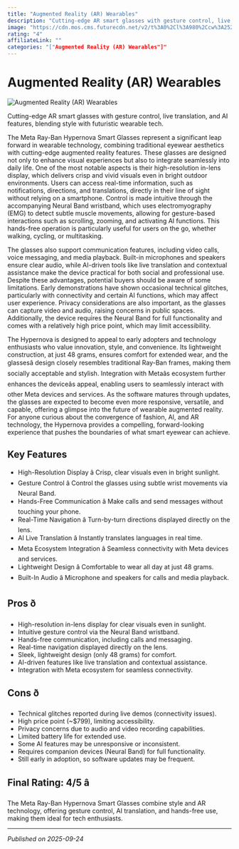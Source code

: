 ```yaml
---
title: "Augmented Reality (AR) Wearables"
description: "Cutting-edge AR smart glasses with gesture control, live translation, and AI features, blending style with futuristic wearable tech."
image: "https://cdn.mos.cms.futurecdn.net/v2/t%3A0%2Cl%3A980%2Ccw%3A2520%2Cch%3A2520%2Cq%3A80%2Cw%3A2520/9Wg6WCfF6F7nr2A7ddcicT.jpg"
rating: "4"
affiliateLink: ""
categories: "["Augmented Reality (AR) Wearables"]"
---
```


# Augmented Reality (AR) Wearables

![Augmented Reality (AR) Wearables](https://cdn.mos.cms.futurecdn.net/v2/t%3A0%2Cl%3A980%2Ccw%3A2520%2Cch%3A2520%2Cq%3A80%2Cw%3A2520/9Wg6WCfF6F7nr2A7ddcicT.jpg)

Cutting-edge AR smart glasses with gesture control, live translation, and AI features, blending style with futuristic wearable tech.

The Meta Ray-Ban Hypernova Smart Glasses represent a significant leap forward in wearable technology, combining traditional eyewear aesthetics with cutting-edge augmented reality features. These glasses are designed not only to enhance visual experiences but also to integrate seamlessly into daily life. One of the most notable aspects is their high-resolution in-lens display, which delivers crisp and vivid visuals even in bright outdoor environments. Users can access real-time information, such as notifications, directions, and translations, directly in their line of sight without relying on a smartphone. Control is made intuitive through the accompanying Neural Band wristband, which uses electromyography (EMG) to detect subtle muscle movements, allowing for gesture-based interactions such as scrolling, zooming, and activating AI functions. This hands-free operation is particularly useful for users on the go, whether walking, cycling, or multitasking.

The glasses also support communication features, including video calls, voice messaging, and media playback. Built-in microphones and speakers ensure clear audio, while AI-driven tools like live translation and contextual assistance make the device practical for both social and professional use. Despite these advantages, potential buyers should be aware of some limitations. Early demonstrations have shown occasional technical glitches, particularly with connectivity and certain AI functions, which may affect user experience. Privacy considerations are also important, as the glasses can capture video and audio, raising concerns in public spaces. Additionally, the device requires the Neural Band for full functionality and comes with a relatively high price point, which may limit accessibility.

The Hypernova is designed to appeal to early adopters and technology enthusiasts who value innovation, style, and convenience. Its lightweight construction, at just 48 grams, ensures comfort for extended wear, and the glassesâ design closely resembles traditional Ray-Ban frames, making them socially acceptable and stylish. Integration with Metaâs ecosystem further enhances the deviceâs appeal, enabling users to seamlessly interact with other Meta devices and services. As the software matures through updates, the glasses are expected to become even more responsive, versatile, and capable, offering a glimpse into the future of wearable augmented reality. For anyone curious about the convergence of fashion, AI, and AR technology, the Hypernova provides a compelling, forward-looking experience that pushes the boundaries of what smart eyewear can achieve.


## Key Features

- High-Resolution Display â Crisp, clear visuals even in bright sunlight.
- Gesture Control â Control the glasses using subtle wrist movements via Neural Band.
- Hands-Free Communication â Make calls and send messages without touching your phone.
- Real-Time Navigation â Turn-by-turn directions displayed directly on the lens.
- AI Live Translation â Instantly translates languages in real time.
- Meta Ecosystem Integration â Seamless connectivity with Meta devices and services.
- Lightweight Design â Comfortable to wear all day at just 48 grams.
- Built-In Audio â Microphone and speakers for calls and media playback.



## Pros ð

- High-resolution in-lens display for clear visuals even in sunlight.
- Intuitive gesture control via the Neural Band wristband.
- Hands-free communication, including calls and messaging.
- Real-time navigation displayed directly on the lens.
- Sleek, lightweight design (only 48 grams) for comfort.
- AI-driven features like live translation and contextual assistance.
- Integration with Meta ecosystem for seamless connectivity.



## Cons ð

- Technical glitches reported during live demos (connectivity issues).
- High price point (~$799), limiting accessibility.
- Privacy concerns due to audio and video recording capabilities.
- Limited battery life for extended use.
- Some AI features may be unresponsive or inconsistent.
- Requires companion devices (Neural Band) for full functionality.
- Still early in adoption, so software updates may be frequent.


## Final Rating: 4/5 â­

The Meta Ray-Ban Hypernova Smart Glasses combine style and AR technology, offering gesture control, AI translation, and hands-free use, making them ideal for tech enthusiasts.



---

*Published on 2025-09-24*
